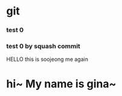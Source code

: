 # git

### test 0

### test 0 by squash commit

HELLO this is soojeong
me again

# hi~ My name is gina~
